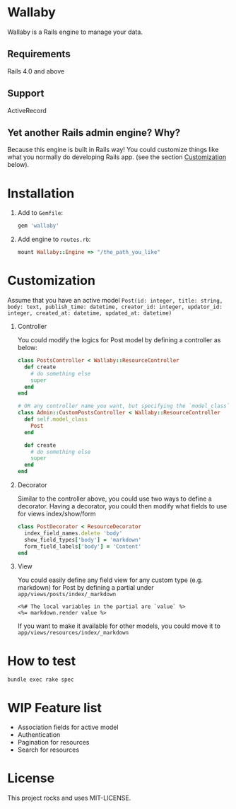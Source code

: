 # Wallaby

Wallaby is a Rails engine to manage your data.

## Requirements
Rails 4.0 and above

## Support
ActiveRecord

## Yet another Rails admin engine? Why?
Because this engine is built in Rails way! You could customize things like what you normally do developing Rails app. (see the section [Customization](#customization) below).

# Installation

1. Add to `Gemfile`:

    ```ruby
    gem 'wallaby'
    ```

2. Add engine to `routes.rb`:

    ```ruby
    mount Wallaby::Engine => "/the_path_you_like"
    ```

# Customization

Assume that you have an active model `Post(id: integer, title: string, body: text, publish_time: datetime, creator_id: integer, updator_id: integer, created_at: datetime, updated_at: datetime)`

1. Controller

    You could modify the logics for Post model by defining a controller as below:

    ```ruby
    class PostsController < Wallaby::ResourceController
      def create
        # do something else
        super
      end
    end

    # OR any controller name you want, but specifying the `model_class`
    class Admin::CustomPostsController < Wallaby::ResourceController
      def self.model_class
        Post
      end

      def create
        # do something else
        super
      end
    end
    ```

2. Decorator

    Similar to the controller above, you could use two ways to define a decorator.
    Having a decorator, you could then modify what fields to use for views index/show/form

    ```ruby
    class PostDecorator < ResourceDecorator
      index_field_names.delete 'body'
      show_field_types['body'] = 'markdown'
      form_field_labels['body'] = 'Content'
    end
    ```

3. View

    You could easily define any field view for any custom type (e.g. markdown) for Post by defining a partial under `app/views/posts/index/_markdown`

    ```erb
    <%# The local variables in the partial are `value` %>
    <%= markdown.render value %>
    ```

    If you want to make it available for other models, you could move it to `app/views/resources/index/_markdown`

# How to test

```
bundle exec rake spec
```

# WIP Feature list

- Association fields for active model
- Authentication
- Pagination for resources
- Search for resources

# License
This project rocks and uses MIT-LICENSE.
